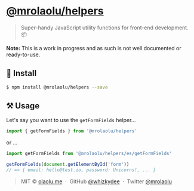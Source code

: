 # [@mrolaolu/helpers](https://npm.im/@mrolaolu/helpers)

> Super-handy JavaScript utility functions for front-end development. 📦

**Note:** This is a work in progress and as such is not well documented or
ready-to-use.

## 🔧 Install

```sh
$ npm install @mrolaolu/helpers --save
```

## ⚒ Usage

Let's say you want to use the `getFormFields` helper...

```js
import { getFormFields } from '@mrolaolu/helpers'
```

or ...

```js
import getFormFields from '@mrolaolu/helpers/es/getFormFields'
```

```js
getFormFields(document.getElementById('form'))
// => { email: hello@test.io, password: Unicorns!, ... }
```

<!-- {p: style='display:none'} -->

> MIT © [olaolu.me](https://olaolu.me) &nbsp;&middot;&nbsp; GitHub
> [@whizkydee](https://github.com/whizkydee) &nbsp;&middot;&nbsp; Twitter
> [@mrolaolu](https://twitter.com/mrolaolu)

<!-- {blockquote: style='display:none'} -->
